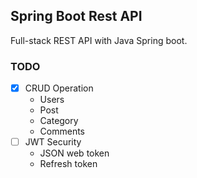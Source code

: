 ## Spring Boot Rest API

Full-stack REST API with Java Spring boot.

### TODO
- [x] CRUD Operation 
  - Users
  - Post
  - Category
  - Comments
- [ ] JWT Security
  - JSON web token
  - Refresh token
